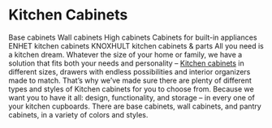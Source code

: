 # Kitchen Cabinets
Base cabinets Wall cabinets High cabinets Cabinets for built-in appliances ENHET kitchen cabinets KNOXHULT kitchen cabinets & parts All you need is a kitchen dream. Whatever the size of your home or family, we have a solution that fits both your needs and personality – [Kitchen cabinets](https://cabinets.deals/) in different sizes, drawers with endless possibilities and interior organizers made to match. That’s why we’ve made sure there are plenty of different types and styles of Kitchen cabinets for you to choose from. Because we want you to have it all: design, functionality, and storage – in every one of your kitchen cupboards. There are base cabinets, wall cabinets, and pantry cabinets, in a variety of colors and styles.

